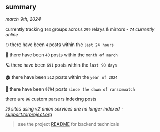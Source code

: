 
## summary
_march 9th, 2024_

currently tracking `163` groups across `299` relays & mirrors - _`74` currently online_

⏲ there have been `4` posts within the `last 24 hours`

🦈 there have been `40` posts within the `month of march`

🪐 there have been `691` posts within the `last 90 days`

🏚 there have been `512` posts within the `year of 2024`

🦕 there have been `9794` posts `since the dawn of ransomwatch`

there are `96` custom parsers indexing posts

_`20` sites using v2 onion services are no longer indexed - [support.torproject.org](https://support.torproject.org/onionservices/v2-deprecation/)_

> see the project [README](https://github.com/joshhighet/ransomwatch#ransomwatch--) for backend technicals
